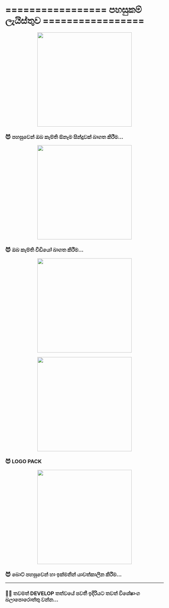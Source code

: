 # ================= පහසුකම් ලැයිස්තුව =================


<p align="center">
  <img src = "https://telegra.ph/file/d4027f3841eab0a8dde2a.png" align="center" height="300" >
</a>

### 😈 පහසුවෙන් ඔබ කැම්ති ඕනෑම සින්දුවක් බාගත කිරීම...

<p align="center">
  <img src = "https://telegra.ph/file/2a582446e827d41347cca.png" align="center" height="300" >
</a>

### 😈 ඔබ කැම්ති වීඩියෝ බාගත කිරීම...

<p align="center">
  <img src = "https://telegra.ph/file/c4050f74e192bab7ac3c6.png" align="center" height="300" >
</a>
<p align="center">
  <img src = "https://telegra.ph/file/81d419c80d73a0733655f.png" align="center" height="300" >
</a>

### 😈 LOGO PACK

<p align="center">
  <img src = "https://telegra.ph/file/929598e77fef24182a3bb.png" align="center" height="300" >
</a>

### 😈 බොට් පහසුවෙන් හා ඉක්මනින් යාවත්කාලීන කිරීම...

----------------------------------------------------------------------------------------------------------------------

### 👨‍💻 තවමත් DEVELOP තත්වයේ පවතී ඉදිරියට තවත් විශේෂාංග බලාපොරොත්තු වන්න...

